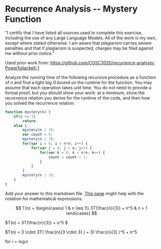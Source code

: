 # Recurrence Analysis -- Mystery Function

"I certify that I have listed all sources used to complete this exercise, including the use of any Large Language Models. All of the work is my own, except where stated otherwise. I am aware that plagiarism carries severe penalties and that if plagiarism is suspected, charges may be filed against me without prior notice." 

Used prior work from: https://github.com/COSC3020/recurrence-analysis-Powerfuljackell-1

Analyze the running time of the following recursive procedure as a function of
$n$ and find a tight big $O$ bound on the runtime for the function. You may
assume that each operation takes unit time. You do not need to provide a formal
proof, but you should show your work: at a minimum, show the recurrence relation
you derive for the runtime of the code, and then how you solved the recurrence
relation.

```javascript
function mystery(n) {
    if(n <= 1)
        return;
    else {
        mystery(n / 3);
        var count = 0;
        mystery(n / 3);
        for(var i = 0; i < n*n; i++) {
            for(var j = 0; j < n; j++) {
                for(var k = 0; k < n*n; k++) {
                    count = count + 1;
                }
            }
        }
        mystery(n / 3);
    }
}
```

Add your answer to this markdown file. [This
page](https://docs.github.com/en/get-started/writing-on-github/working-with-advanced-formatting/writing-mathematical-expressions)
might help with the notation for mathematical expressions.

$$ T(n) =
   \begin{cases}
       1 & n \leq 1\\
       3T(\frac{n}{3}) + n^5 & n > 1
   \end{cases}
$$

$T(n) = 3T(\frac{n}{3}) + n^5 $

$T(n) = 3 \cdot 3T( \frac{n}{3 \cdot 3} ) + 3( \frac{n}{3} )^5 + n^5 



for $i = \log n$


